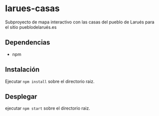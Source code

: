 # larues-casas
Subproyecto de mapa interactivo con las casas del pueblo de Larués para el sitio pueblodelarués.es


## Dependencias
- npm

## Instalación
Ejecutar ``npm install`` sobre el directorio raiz.

## Desplegar
ejecutar ``npm start`` sobre el directorio raiz.

